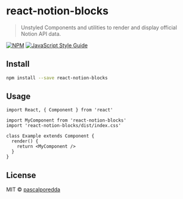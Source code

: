 # react-notion-blocks

> Unstyled Components and utilities to render and display official Notion API data.

[![NPM](https://img.shields.io/npm/v/react-notion-blocks.svg)](https://www.npmjs.com/package/react-notion-blocks) [![JavaScript Style Guide](https://img.shields.io/badge/code_style-standard-brightgreen.svg)](https://standardjs.com)

## Install

```bash
npm install --save react-notion-blocks
```

## Usage

```tsx
import React, { Component } from 'react'

import MyComponent from 'react-notion-blocks'
import 'react-notion-blocks/dist/index.css'

class Example extends Component {
  render() {
    return <MyComponent />
  }
}
```

## License

MIT © [pascalporedda](https://github.com/pascalporedda)
